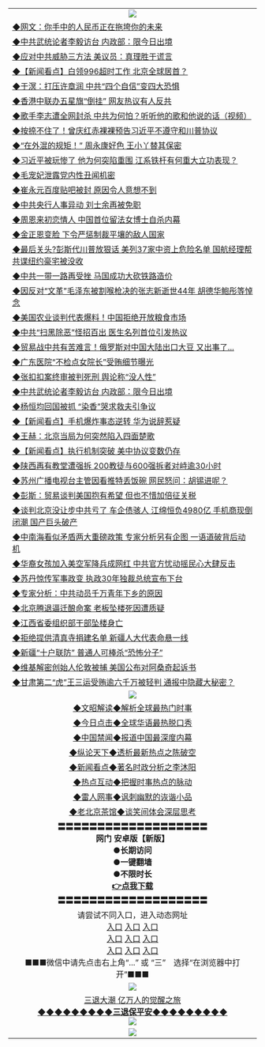 <table>
  <tr>
    <td align=center><img src="https://github.com/gyhhx/image-upload/blob/master/yaowen.jpg" /></td>
  </tr>
  <tr>
<td align=left>
<a href="https://ctbtfdoocixoa.global.ssl.fastly.net/oo.aspx?name=c1028517&key=ofejcfaxcltk&from=gy">◆网文：你手中的人民币正在拖垮你的未来</a><br/></td>
  </tr>
  <tr>
<td align=left>
<a href="https://ctbtfdoocixoa.global.ssl.fastly.net/oo.aspx?name=c1028177&key=ofejcfaxcltk&from=gy">◆中共武统论者李毅访台 内政部：限今日出境</a><br/></td>
 </tr>
  <tr>
<td align=left>
<a href="http://ctbtfdoocixoa.global.ssl.fastly.net/oo.aspx?name=c1028576&key=ofejcfaxcltk&from=gy">◆应对中共威胁三方法 美议员：真理胜于谎言</a><br/></td>
 </tr>
   <tr>
<td align=left>
<a href="http://ctbtfdoocixoa.global.ssl.fastly.net/oo.aspx?name=c1028568&key=ofejcfaxcltk&from=gy">◆【新闻看点】白领996超时工作 北京全球居首？</a><br/></td>
   </tr> 
  <tr>
<td align=left>
<a href="http://ctbtfdoocixoa.global.ssl.fastly.net/oo.aspx?name=c1028636&key=ofejcfaxcltk&from=gy">◆于溟：打压许章润 中共“四个自信”变四大恐惧</a><br/></td>
  </tr> 
 <tr>
<td align=left>
<a href="http://ctbtfdoocixoa.global.ssl.fastly.net/oo.aspx?name=c1028542&key=ofejcfaxcltk&from=gy">◆香港中联办五星旗“倒挂” 网友热议有人反共</a><br/>
</td>
   </tr>
 <tr>
<td align=left>
<a href="http://ctbtfdoocixoa.global.ssl.fastly.net/oo.aspx?name=c1028545&key=ofejcfaxcltk&from=gy">◆歌手李志遭全网封杀 中共为何怕？听听他的歌和他说的话（视频）</a><br/>
</td>
   </tr>
 <tr>
<td align=left>
<a href="http://ctbtfdoocixoa.global.ssl.fastly.net/oo.aspx?name=c1028521&key=ofejcfaxcltk&from=gy">◆按捺不住了！曾庆红赤裸裸预告习近平不遵守和川普协议</a><br/></td>
  </tr>
  <tr>
<td align=left>
<a href="http://ctbtfdoocixoa.global.ssl.fastly.net/oo.aspx?name=c1028512&key=ofejcfaxcltk&from=gy">◆“在外混的规矩！” 周永康好色 王小丫替其保密</a><br/></td>
 </tr>
   <tr>
<td align=left>
<a href="http://ctbtfdoocixoa.global.ssl.fastly.net/oo.aspx?name=c1028503&key=ofejcfaxcltk&from=gy">◆习近平被玩惨了 他为何突陷重围 江系铁杆有何重大立功表现？</a><br/>
</td>
   </tr>
 <tr>
<td align=left>
<a href="http://ctbtfdoocixoa.global.ssl.fastly.net/oo.aspx?name=c1028599&key=ofejcfaxcltk&from=gy">◆毛宠妃泄露党内性丑闻机密</a><br/></td>
  </tr>
  <tr>
<td align=left>
<a href="http://ctbtfdoocixoa.global.ssl.fastly.net/oo.aspx?name=c1028408&key=ofejcfaxcltk&from=gy">◆崔永元百度贴吧被封 原因令人意想不到</a><br/></td>
 </tr>
  <tr>
<td align=left>
<a href="http://ctbtfdoocixoa.global.ssl.fastly.net/oo.aspx?name=c1028533&key=ofejcfaxcltk&from=gy">◆中共央行人事异动 刘士余再被免职</a><br/></td>
 </tr>
   <tr>
<td align=left>
<a href="http://ctbtfdoocixoa.global.ssl.fastly.net/oo.aspx?name=c1028529&key=ofejcfaxcltk&from=gy">◆周恩来初恋情人 中国首位留法女博士自杀内幕</a><br/></td>
   </tr> 
  <tr>
<td align=left>
<a href="http://ctbtfdoocixoa.global.ssl.fastly.net/oo.aspx?name=c1028426&key=ofejcfaxcltk&from=gy">◆金正恩变脸 下令严惩制裁平壤的敌人国家</a><br/></td>
  </tr> 
 <tr>
<td align=left>
<a href="http://ctbtfdoocixoa.global.ssl.fastly.net/oo.aspx?name=c1028539&key=ofejcfaxcltk&from=gy">◆最后关头?彭斯代川普放狠话 美列37家中资上危险名单 国航经理帮共谍纽约豪宅被没收</a><br/>
</td>
   </tr>
 <tr>
<td align=left>
<a href="http://ctbtfdoocixoa.global.ssl.fastly.net/oo.aspx?name=c1028550&key=ofejcfaxcltk&from=gy">◆中共一带一路再受挫 马国成功大砍铁路造价</a><br/>
</td>
   </tr>
 <tr>
<td align=left>
<a href="http://ctbtfdoocixoa.global.ssl.fastly.net/oo.aspx?name=c1028421&key=ofejcfaxcltk&from=gy">◆因反对“文革”毛泽东被割喉枪决的张志新逝世44年 胡德华鲍彤等悼念</a><br/></td>
  </tr>
  <tr>
<td align=left>
<a href="http://ctbtfdoocixoa.global.ssl.fastly.net/oo.aspx?name=c1028296&key=ofejcfaxcltk&from=gy">◆美国农业谈判代表爆料！中国拒绝开放粮食市场</a><br/></td>
 </tr>
   <tr>
<td align=left>
<a href="http://ctbtfdoocixoa.global.ssl.fastly.net/oo.aspx?name=c1028511&key=ofejcfaxcltk&from=gy">◆中共“扫黑除恶”怪招百出 医生名列首位引发热议</a><br/>
</td>
   </tr>
 <tr>
<td align=left>
<a href="http://ctbtfdoocixoa.global.ssl.fastly.net/oo.aspx?name=c1028615&key=ofejcfaxcltk&from=gy">◆贸易战中共有苦难言！俄罗斯对中国大陆出口大豆 又出事了...</a><br/>
</td>
   </tr>
<tr>
<td align=left>
<a href="https://ctbtfdoocixoa.global.ssl.fastly.net/oo.aspx?name=c1028592&key=ofejcfaxcltk&from=gy">◆广东医院“不检点女院长”受贿细节曝光</a><br/>
</td>       
  <tr>
<td align=left>
<a href="https://ctbtfdoocixoa.global.ssl.fastly.net/oo.aspx?name=c1028275&key=ofejcfaxcltk&from=gy">◆张扣扣案终审被判死刑 舆论称“没人性”</a><br/></td>
  </tr>
  <tr>
<td align=left>
<a href="https://ctbtfdoocixoa.global.ssl.fastly.net/oo.aspx?name=c1028177&key=ofejcfaxcltk&from=gy">◆中共武统论者李毅访台 内政部：限今日出境</a><br/></td>
 </tr>
  <tr>
<td align=left>
<a href="http://ctbtfdoocixoa.global.ssl.fastly.net/oo.aspx?name=c1028288&key=ofejcfaxcltk&from=gy">◆杨恒均回国被抓 “染香”哭求救夫引争议</a><br/></td>
 </tr>
   <tr>
<td align=left>
<a href="http://ctbtfdoocixoa.global.ssl.fastly.net/oo.aspx?name=c1028273&key=ofejcfaxcltk&from=gy">◆【新闻看点】手机爆炸事态逆转 华为说辞惹疑</a><br/></td>
   </tr> 
  <tr>
<td align=left>
<a href="http://ctbtfdoocixoa.global.ssl.fastly.net/oo.aspx?name=c1028215&key=ofejcfaxcltk&from=gy">◆王赫：北京当局为何突然陷入四面楚歌</a><br/></td>
  </tr> 
 <tr>
<td align=left>
<a href="http://ctbtfdoocixoa.global.ssl.fastly.net/oo.aspx?name=c1028248&key=ofejcfaxcltk&from=gy">◆【新闻看点】执行机制突破 美中协议变数仍存</a><br/>
</td>
   </tr>
 <tr>
<td align=left>
<a href="http://ctbtfdoocixoa.global.ssl.fastly.net/oo.aspx?name=c1028226&key=ofejcfaxcltk&from=gy">◆陕西再有教堂遭强拆 200教徒与600强拆者对峙逾30小时</a><br/>
</td>
   </tr>
 <tr>
<td align=left>
<a href="http://ctbtfdoocixoa.global.ssl.fastly.net/oo.aspx?name=c1028160&key=ofejcfaxcltk&from=gy">◆苏州广播电视台主管因看推特丢饭碗 网民怒问：胡锡进呢？</a><br/></td>
  </tr>
  <tr>
<td align=left>
<a href="http://ctbtfdoocixoa.global.ssl.fastly.net/oo.aspx?name=c1028231&key=ofejcfaxcltk&from=gy">◆彭斯：贸易谈判美国抱有希望 但也不惜加倍征关税</a><br/></td>
 </tr>
   <tr>
<td align=left>
<a href="http://ctbtfdoocixoa.global.ssl.fastly.net/oo.aspx?name=c1028201&key=ofejcfaxcltk&from=gy">◆谈判北京没让步中共亏了 车企债骇人 江绵恒负4980亿 手机商现倒闭潮 国产巨头破产</a><br/>
</td>
   </tr>
 <tr>
<td align=left>
<a href="http://ctbtfdoocixoa.global.ssl.fastly.net/oo.aspx?name=c1028211&key=ofejcfaxcltk&from=gy">◆中南海看似矛盾两大重磅政策 专家分析另有企图 一语道破背后动机</a><br/></td>
  </tr>
  <tr>
<td align=left>
<a href="http://ctbtfdoocixoa.global.ssl.fastly.net/oo.aspx?name=c1028293&key=ofejcfaxcltk&from=gy">◆华裔女孩加入美空军降兵成网红 中共官方忧动摇民心大肆反击</a><br/></td>
 </tr>
  <tr>
<td align=left>
<a href="http://ctbtfdoocixoa.global.ssl.fastly.net/oo.aspx?name=c1028232&key=ofejcfaxcltk&from=gy">◆苏丹惊传军事政变 执政30年独裁总统宣布下台</a><br/></td>
 </tr>
   <tr>
<td align=left>
<a href="http://ctbtfdoocixoa.global.ssl.fastly.net/oo.aspx?name=c1028235&key=ofejcfaxcltk&from=gy">◆专家分析：中共动员千万青年下乡的原因</a><br/></td>
   </tr> 
  <tr>
<td align=left>
<a href="http://ctbtfdoocixoa.global.ssl.fastly.net/oo.aspx?name=c1028300&key=ofejcfaxcltk&from=gy">◆北京腾退逼迁酿命案 老板坠楼死因遭质疑</a><br/></td>
  </tr> 
 <tr>
<td align=left>
<a href="http://ctbtfdoocixoa.global.ssl.fastly.net/oo.aspx?name=c1028223&key=ofejcfaxcltk&from=gy">◆江西省委组织部干部坠楼身亡</a><br/>
</td>
   </tr>
 <tr>
<td align=left>
<a href="http://ctbtfdoocixoa.global.ssl.fastly.net/oo.aspx?name=c1028295&key=ofejcfaxcltk&from=gy">◆拒绝提供清真寺捐建名单 新疆人大代表命悬一线</a><br/>
</td>
   </tr>
 <tr>
<td align=left>
<a href="http://ctbtfdoocixoa.global.ssl.fastly.net/oo.aspx?name=c1028284&key=ofejcfaxcltk&from=gy">◆新疆“十户联防” 普通人可棒杀“恐怖分子”</a><br/></td>
  </tr>
  <tr>
<td align=left>
<a href="http://ctbtfdoocixoa.global.ssl.fastly.net/oo.aspx?name=c1028296&key=ofejcfaxcltk&from=gy">◆维基解密创始人伦敦被捕 美国公布对阿桑奇起诉书</a><br/></td>
 </tr>
   <tr>
<td align=left>
<a href="http://ctbtfdoocixoa.global.ssl.fastly.net/oo.aspx?name=c1028187&key=ofejcfaxcltk&from=gy">◆甘肃第二“虎”王三运受贿逾六千万被轻判 通报中隐藏大秘密？</a><br/>
</td>
   </tr>
 <tr>
    <td align=center><img src="https://github.com/gyhhx/image-upload/blob/master/ogate-c.JPG" /></td>
  </tr>
  <tr>
   <td align=center>
<a href="http://ctbtfdoocixoa.global.ssl.fastly.net/oo.aspx?name=c816857&key=ofejcfaxcltk&from=gy&tag=9973110">◆文昭解读◆解析全球最热门时事</a><br/>
    </td>
  </tr>
   <tr>
   <td align=center> 
<a href="http://ctbtfdoocixoa.global.ssl.fastly.net/oo.aspx?name=c816850&key=ofejcfaxcltk&from=gy&tag=9877">◆今日点击◆全球华语最热脱口秀</a><br/>
    </td>
  </tr>
  <tr>
  <td align=center>
<a href="http://ctbtfdoocixoa.global.ssl.fastly.net/oo.aspx?name=c816860&key=ofejcfaxcltk&from=gy&tag=99733110">◆中国禁闻◆报道中国最深度内幕</a><br/>
   </tr>
  <tr>
     <td align=center>
<a href="http://ctbtfdoocixoa.global.ssl.fastly.net/oo.aspx?name=c816855&key=ofejcfaxcltk&from=gy&tag=997110">◆纵论天下◆透析最新热点之陈破空</a><br/>
   </tr>
   <tr>
      <td align=center>
<a href="http://ctbtfdoocixoa.global.ssl.fastly.net/oo.aspx?name=c838308&key=ofejcfaxcltk&from=gy&tag=9973110">◆新闻看点◆著名时政分析之李沐阳</a><br/>
   </tr>
   <tr>
     <td align=center>
<a href="http://ctbtfdoocixoa.global.ssl.fastly.net/oo.aspx?name=c816852&key=ofejcfaxcltk&from=gy&tag=9733110">◆热点互动◆把握时事热点的脉动</a><br/>
   </tr>
   <tr>
      <td align=center>
<a href="http://ctbtfdoocixoa.global.ssl.fastly.net/oo.aspx?name=c816694&key=ofejcfaxcltk&from=gy&tag=93310">◆雷人网事◆讽刺幽默的诙谐小品</a><br/>
   </tr>
   <tr>
    <td align=center>
<a href="http://ctbtfdoocixoa.global.ssl.fastly.net/oo.aspx?name=c816650&key=ofejcfaxcltk&from=gy&tag=9973110">◆老北京茶馆◆谈笑间体会深层思考</a><br/>
   </tr>
  <tr>
    <td align=center>
 <b>〓〓〓〓〓〓〓〓〓〓〓〓〓〓〓〓〓〓〓<br/>网门 安卓版【新版】<br/> ●长期访问<br/> ●一键翻墙<br/>  ●不限时长<br/> 
 <a href="https://share.weiyun.com/5K7U2P5">👉<b>点我下载</a><br/>〓〓〓〓〓〓〓〓〓〓〓〓〓〓〓〓〓〓〓<br/>
    </td>
    </tr>
   <tr>
    <td align=center>请尝试不同入口，进入动态网址<br/>
      <a href="https://s3.us-east-2.amazonaws.com/ogateo/show.htm">入口</a>
      <a href="https://s3.ca-central-1.amazonaws.com/ogatec/show.htm">入口</a>
      <a href="https://s3.ap-southeast-2.amazonaws.com/ogatey/show.htm">入口</a><br/>
      <a href="https://s3.ap-northeast-2.amazonaws.com/ogates/show.htm">入口</a>
      <a href="https://s3.eu-central-1.amazonaws.com/ogatef/show.htm">入口</a>
      <a href="https://s3.ap-south-1.amazonaws.com/ogatem/show.htm">入口</a><br/>
      <a href="https://s3-us-west-1.amazonaws.com/ogaten/show.htm">入口</a>
      <a href="https://s3.eu-west-2.amazonaws.com/ogatel/show.htm">入口</a>
      <a href="https://s3.ap-northeast-1.amazonaws.com/ogatet/show.htm">入口</a><br/>
      ■■■微信中请先点击右上角“...” 或 “三”　选择“在浏览器中打开”■■■<b><br/>
    </td>
  </tr>
  <tr>
    <td align=center><img src="https://github.com/gyhhx/image-upload/blob/master/3.jpg" /> </td>
</tr>
  <tr>  
  <td align=center>
  <a href="http://ctbtfdoocixoa.global.ssl.fastly.net/oo.aspx?name=c894205&key=ofejcfaxcltk&from=gy&tag=9973110">三退大潮 亿万人的觉醒之旅</a><br/>
      <a href="http://ctbtfdoocixoa.global.ssl.fastly.net/oo.aspx?name=ogQuit.aspx&key=ofejcfaxcltk&from=gy"><b>◆◆◆◆◆◆◆◆◆三退保平安◆◆◆◆◆◆◆◆◆<br/></a>
      <img src="https://github.com/gyhhx/image-upload/blob/master/3t.jpg" /><br/>
      </td>
  </tr>
   <tr>
    <td align=center><img src="https://raw.githubusercontent.com/oGate2/Up/master/oGate_640.jpg"/></td>
  </tr>
</table>


